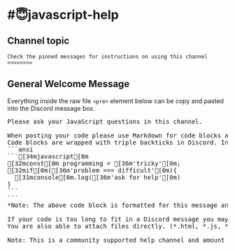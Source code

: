 # #😇javascript-help 

## Channel topic
```Check the pinned messages for instructions on using this channel >>>>>>>>```

## General Welcome Message
Everything inside the raw file `<pre>` element below can be copy and pasted into the Discord message box.

<pre>
Please ask your JavaScript questions in this channel.

When posting your code please use Markdown for code blocks and syntax highlighting in your messages.
Code blocks are wrapped with triple backticks in Discord. Include the name of the language used for syntax highlighting
```ansi
`​``[34mjavascript[0m
[32mconst[0m programming = [36m'tricky'[0m;
[32mif[0m([36m'problem === difficult'[0m){
  [31mconsole[0m.log([36m'ask for help'[0m)
}
`​``
```
*Note: The above code block is formatted for this message and will not work if copy and pasted*

If your code is too long to fit in a Discord message you may link to an external CodePen, Replit, Glitch, GitHub, Pastebin, etc. 
You are also able to attach files directly. (*.html, *.js, *.css, etc.)

Note: This is a community supported help channel and amount of active users available can vary.
</pre>
